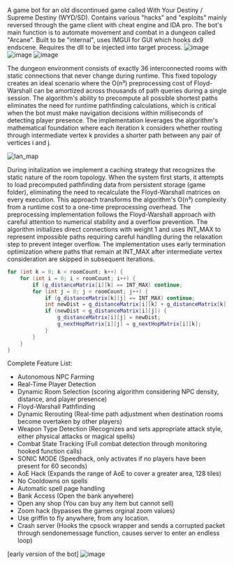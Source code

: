 A game bot for an old discontinued game called With Your Destiny / Supreme Destiny (WYD/SD). Contains various "hacks" and "exploits" mainly reversed through the game client with cheat engine and IDA pro. The bot's main function is to automate movement and combat in a dungeon called "Arcane". Built to be "internal", uses IMGUI for GUI which hooks dx9 endscene. Requires the dll to be injected into target process.
![image](https://github.com/user-attachments/assets/688a4820-0975-4ed2-81f2-7e6d8e25064b)
![image](https://github.com/user-attachments/assets/5f0c2bc9-9e77-4b45-9c6c-29db4d9a6970)
![image](https://github.com/user-attachments/assets/0bb90ba7-1d5f-4357-be42-5d150227d2f0)

The dungeon environment consists of exactly 36 interconnected rooms with static connections that never change during runtime. This fixed topology creates an ideal scenario where the O(n³) preprocessing cost of Floyd-Warshall can be amortized across thousands of path queries during a single session. The algorithm's ability to precompute all possible shortest paths eliminates the need for runtime pathfinding calculations, which is critical when the bot must make navigation decisions within milliseconds of detecting player presence.
The implementation leverages the algorithm's mathematical foundation where each iteration k considers whether routing through intermediate vertex k provides a shorter path between any pair of vertices i and j.

![lan_map](https://github.com/user-attachments/assets/871e6296-46d2-499b-bbe3-17f1df49dace)


During initalization we implement a caching strategy that recognizes the static nature of the room topology. When the system first starts, it attempts to load precomputed pathfinding data from persistent storage (game folder), eliminating the need to recalculate the Floyd-Warshall matrices on every execution. This approach transforms the algorithm's O(n³) complexity from a runtime cost to a one-time preprocessing overhead.
The preprocessing implementation follows the Floyd-Warshall approach with careful attention to numerical stability and a overflow prevention. The algorithm initializes direct connections with weight 1 and uses INT_MAX to represent impossible paths requiring careful handling during the relaxation step to prevent integer overflow. The implementation uses early termination optimization where paths that remain at INT_MAX after intermediate vertex consideration are skipped in subsequent iterations.

```c++
for (int k = 0; k < roomCount; k++) {
    for (int i = 0; i < roomCount; i++) {
        if (g_distanceMatrix[i][k] == INT_MAX) continue;
        for (int j = 0; j < roomCount; j++) {
            if (g_distanceMatrix[k][j] == INT_MAX) continue;
            int newDist = g_distanceMatrix[i][k] + g_distanceMatrix[k][j];
            if (newDist < g_distanceMatrix[i][j]) {
                g_distanceMatrix[i][j] = newDist;
                g_nextHopMatrix[i][j] = g_nextHopMatrix[i][k];
            }
        }
    }
}
```
Complete Feature List:
* Autonomous NPC Farming
* Real-Time Player Detection 
* Dynamic Room Selection (scoring algorithm considering NPC density, distance, and player presence)
* Floyd-Warshall Pathfinding
* Dynamic Rerouting (Real-time path adjustment when destination rooms become overtaken by other players)
* Weapon Type Detection (Recognizes and sets appropriate attack style, either physical attacks or magical spells)
* Combat State Tracking (Full combat detection through monitoring hooked function calls)
* SONIC MODE (Speedhack, only activates if no players have been present for 60 seconds)
* AoE Hack (Expands the range of AoE to cover a greater area, 128 tiles)
* No Cooldowns on spells
* Automatic spell page handling
* Bank Access (Open the bank anywhere)
* Open any shop (You can buy any item but cannot sell)
* Zoom hack (bypasses the games orginal zoom values) 
* Use griffin to fly anywhere, from any location.
* Crash server (Hooks the cpsock wrapper and sends a corrupted packet through sendonemessage function, causes server to enter an endless loop)


[early version of the bot]
![image](https://github.com/user-attachments/assets/b580a401-4259-42f0-abce-73859ceefaef)
